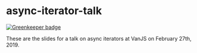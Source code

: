 # async-iterator-talk

[![Greenkeeper badge](https://badges.greenkeeper.io/Qard/async-iterator-talk.svg)](https://greenkeeper.io/)

These are the slides for a talk on async iterators at VanJS on February 27th, 2019.
